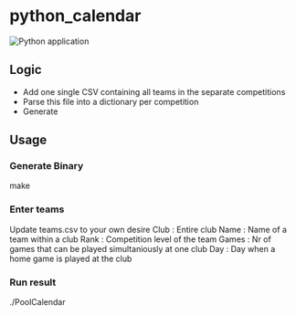# python_calendar

![Python application](https://github.com/EpoxyD/python_calendar/workflows/Python%20application/badge.svg)

## Logic

- Add one single CSV containing all teams in the separate competitions
- Parse this file into a dictionary per competition
- Generate

## Usage

### Generate Binary
make

### Enter teams
Update teams.csv to your own desire
Club  : Entire club
Name  : Name of a team within a club
Rank  : Competition level of the team
Games : Nr of games that can be played simultaniously at one club
Day   : Day when a home game is played at the club

### Run result
./PoolCalendar
